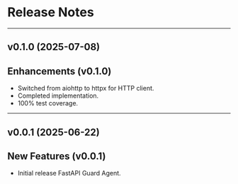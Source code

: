 Release Notes
=============

___

v0.1.0 (2025-07-08)
-------------------

Enhancements (v0.1.0)
------------
- Switched from aiohttp to httpx for HTTP client.
- Completed implementation.
- 100% test coverage.

___

v0.0.1 (2025-06-22)
-------------------

New Features (v0.0.1)
------------
- Initial release FastAPI Guard Agent.
